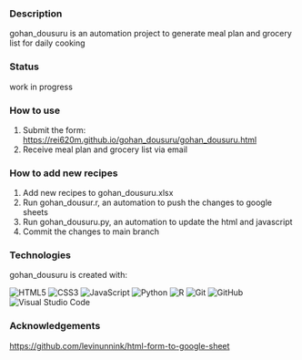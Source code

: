 ### Description
gohan_dousuru is an automation project to generate meal plan and grocery list for daily cooking

### Status
work in progress

### How to use
1. Submit the form: https://rei620m.github.io/gohan_dousuru/gohan_dousuru.html
2. Receive meal plan and grocery list via email

### How to add new recipes
1. Add new recipes to gohan_dousuru.xlsx
2. Run gohan_dousur.r, an automation to push the changes to google sheets
3. Run gohan_dousuru.py, an automation to update the html and javascript 
4. Commit the changes to main branch

### Technologies
gohan_dousuru is created with:

![HTML5](https://img.shields.io/badge/html5-%23E34F26.svg?style=for-the-badge&logo=html5&logoColor=white)
![CSS3](https://img.shields.io/badge/css3-%231572B6.svg?style=for-the-badge&logo=css3&logoColor=white)
![JavaScript](https://img.shields.io/badge/javascript-%23323330.svg?style=for-the-badge&logo=javascript&logoColor=%23F7DF1E)
![Python](https://img.shields.io/badge/python-3670A0?style=for-the-badge&logo=python&logoColor=ffdd54)
![R](https://img.shields.io/badge/r-%23276DC3.svg?style=for-the-badge&logo=r&logoColor=white)
![Git](https://img.shields.io/badge/git-%23F05033.svg?style=for-the-badge&logo=git&logoColor=white)
![GitHub](https://img.shields.io/badge/github-%23121011.svg?style=for-the-badge&logo=github&logoColor=white)
![Visual Studio Code](https://img.shields.io/badge/Visual%20Studio%20Code-0078d7.svg?style=for-the-badge&logo=visual-studio-code&logoColor=white)

### Acknowledgements
https://github.com/levinunnink/html-form-to-google-sheet
